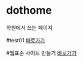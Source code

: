 # dothome
학원에서 쓰는 페이지

#test01
<a href="http//giyoung1225.github.io/dothome/test/test01.html">바로가기</a>
         
#웹표준 사이트 만들기
<a href="https://giyoung1225.github.io/dothome/webstandard/index.html">바로가기</a>
